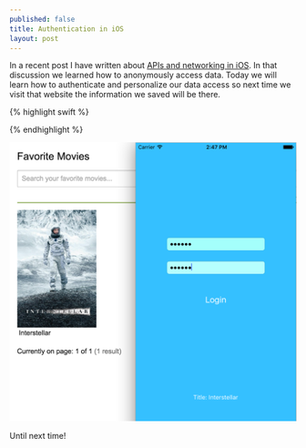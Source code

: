 ```yaml
---
published: false
title: Authentication in iOS
layout: post
---
```

In a recent post I have written about [APIs and networking in iOS](http://mhorga.org/2015/07/28/apis-and-networking-in-ios.html). In that discussion we learned how to anonymously access data. Today we will learn how to authenticate and personalize our data access so next time we visit that website the information we saved will be there. 

{% highlight swift %}

{% endhighlight %}

![alt text](https://github.com/mhorga/mhorga.github.io/raw/master/images/simulator4.png "Login")

Until next time!